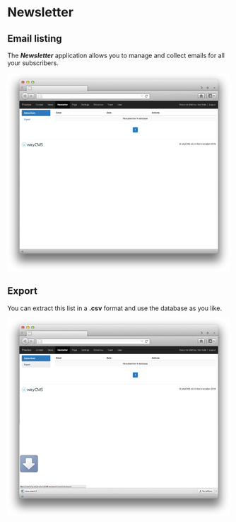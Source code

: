 # Newsletter

## Email listing

The ***Newsletter*** application allows you to manage and collect emails for all your subscribers.

![](../images/newsletter-listing.png)

## Export

You can extract this list in a **.csv** format and use the database as you like.

![](../images/newsletter-export.png)
